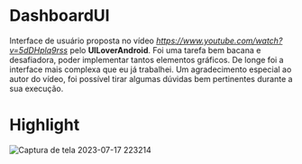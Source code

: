# DashboardUI
Interface de usuário proposta no vídeo _https://www.youtube.com/watch?v=5dDHplq9rss_ pelo __UILoverAndroid__.
Foi uma tarefa bem bacana e desafiadora, poder implementar tantos elementos gráficos. De longe foi a interface mais complexa que eu já trabalhei.
Um agradecimento especial ao autor do vídeo, foi possível tirar algumas dúvidas bem pertinentes durante a sua execução.

# Highlight
![Captura de tela 2023-07-17 223214](https://github.com/DaniloVolles/DashboardUI/assets/107259505/18f4c510-b837-496b-8428-596768e649f2)
